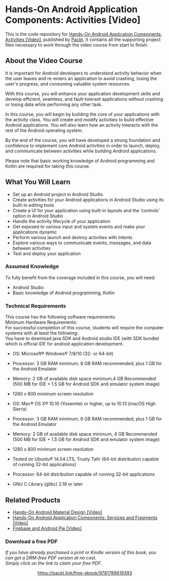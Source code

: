 # Hands-On Android Application Components: Activities [Video]
This is the code repository for [Hands-On Android Application Components: Activities [Video]](https://www.packtpub.com/mobile/hands-on-android-application-components-activities-video), published by [Packt](https://www.packtpub.com/?utm_source=github). It contains all the supporting project files necessary to work through the video course from start to finish.
## About the Video Course
It is important for Android developers to understand activity behavior when the user leaves and re-enters an application to avoid crashing, losing the user's progress, and consuming valuable system resources.

With this course, you will enhance your application development skills and develop efficient, seamless, and fault-tolerant applications without crashing or losing data while performing any other task.

In this course, you will begin by building the core of your applications with the activity class. You will create and modify activities to build effective Android applications. You will also learn how an activity interacts with the rest of the Android operating system.

By the end of the course, you will have developed a strong foundation and confidence to implement core Android activities in order to launch, deploy, and communicate between activities while building Android applications.

Please note that basic working knowledge of Android programming and Kotlin are required for taking this course.
<H2>What You Will Learn</H2>
<DIV class=book-info-will-learn-text>
<UL>
<LI>Set up an Android project in Android Studio
<LI>Create activities for your Android applications in Android Studio using its built-in editing tools
<LI>Create a UI for your application using built-in layouts and the ‘controls’ option in Android Studio
<LI>Handle the activity lifecycle of your application
<LI>Get exposed to various input and system events and make your applications dynamic
<LI>Perform various launch and destroy activities with Intents
<LI>Explore various ways to communicate events, messages, and data between activities
<LI>Test and deploy your application
  </LI></UL></DIV>

### Assumed Knowledge
To fully benefit from the coverage included in this course, you will need:<br/>
* Android Studio
* Basic knowledge of Android programming, Kotlin
### Technical Requirements
This course has the following software requirements:<br/>
Minimum Hardware Requirements:<br/>
For successful completion of this course, students will require the computer systems with at least the following:<br/>
You have to download java SDK and Android studio IDE (with SDK bundle) which is official IDE for android application development.<br/>




* OS: Microsoft® Windows® 7/8/10 (32- or 64-bit)<br/>



* Processor: 3 GB RAM minimum, 8 GB RAM recommended; plus 1 GB for the Android Emulator<br/>



* Memory: 2 GB of available disk space minimum,4 GB Recommended (500 MB for IDE + 1.5 GB for Android SDK and emulator system image)<br/>



* 1280 x 800 minimum screen resolution<br/>





* OS: Mac® OS X® 10.10 (Yosemite) or higher, up to 10.13 (macOS High Sierra)<br/>



* Processor: 3 GB RAM minimum, 8 GB RAM recommended; plus 1 GB for the Android Emulator<br/>



* Memory: 2 GB of available disk space minimum, 4 GB Recommended (500 MB for IDE + 1.5 GB for Android SDK and emulator system image)<br/>



* 1280 x 800 minimum screen resolution<br/>





* Tested on Ubuntu® 14.04 LTS, Trusty Tahr (64-bit distribution capable of running 32-bit applications)<br/>



* Processor: 64-bit distribution capable of running 32-bit applications<br/>



* GNU C Library (glibc) 2.19 or later<br/>



## Related Products
* [Hands-On Android Material Design [Video]](https://www.packtpub.com/application-development/hands-android-material-design-video?utm_source=github&utm_medium=repository&utm_campaign=9781789805581)
* [Hands-On Android Application Components: Services and Fragments [Video]](https://www.packtpub.com/application-development/hands-android-application-components-services-and-fragments-video)
* [Firebase and Android Pie [Video]](https://www.packtpub.com/application-development/firebase-and-android-pie-video?utm_source=github&utm_medium=repository&utm_campaign=9781789532791)
### Download a free PDF

 <i>If you have already purchased a print or Kindle version of this book, you can get a DRM-free PDF version at no cost.<br>Simply click on the link to claim your free PDF.</i>
<p align="center"> <a href="https://packt.link/free-ebook/9781789619393">https://packt.link/free-ebook/9781789619393 </a> </p>